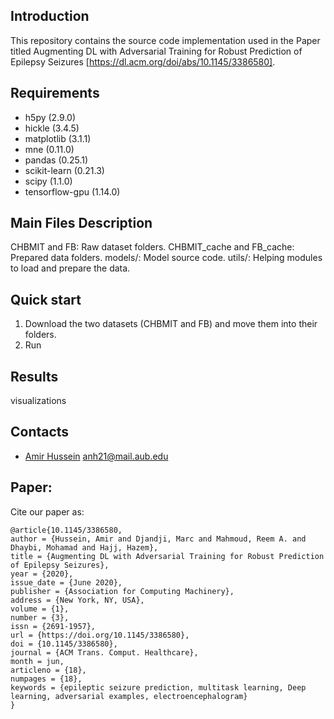 ## Introduction

This repository contains the source code implementation used in the Paper titled Augmenting DL with Adversarial Training for Robust Prediction of Epilepsy Seizures [https://dl.acm.org/doi/abs/10.1145/3386580].

## Requirements

* h5py (2.9.0)
* hickle (3.4.5)
* matplotlib (3.1.1)
* mne (0.11.0)
* pandas (0.25.1)
* scikit-learn (0.21.3)
* scipy (1.1.0)
* tensorflow-gpu (1.14.0)

## Main Files Description

CHBMIT and FB: Raw dataset folders. 
CHBMIT_cache and FB_cache: Prepared data folders.
models/: Model source code.
utils/: Helping modules to load and prepare the data.


## Quick start
1. Download the two datasets (CHBMIT and FB) and move them into their folders.
2. Run 


## Results
visualizations

## Contacts

- [Amir Hussein](https://github.com/AmirHussein96) anh21@mail.aub.edu 

## Paper:
Cite our paper as:

```
@article{10.1145/3386580,
author = {Hussein, Amir and Djandji, Marc and Mahmoud, Reem A. and Dhaybi, Mohamad and Hajj, Hazem},
title = {Augmenting DL with Adversarial Training for Robust Prediction of Epilepsy Seizures},
year = {2020},
issue_date = {June 2020},
publisher = {Association for Computing Machinery},
address = {New York, NY, USA},
volume = {1},
number = {3},
issn = {2691-1957},
url = {https://doi.org/10.1145/3386580},
doi = {10.1145/3386580},
journal = {ACM Trans. Comput. Healthcare},
month = jun,
articleno = {18},
numpages = {18},
keywords = {epileptic seizure prediction, multitask learning, Deep learning, adversarial examples, electroencephalogram}
}

```

